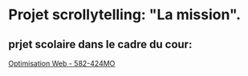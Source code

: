 # Projet scrollytelling: "La mission".

## prjet scolaire dans le cadre du cour:

[Optimisation Web - 582-424MO](https://tim-montmorency.com/timdoc/582-424MO/projet-scrollytelling/)
